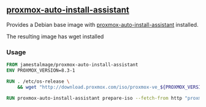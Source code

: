 ## [proxmox-auto-install-assistant](https://github.com/jamestalmage/proxmox-auto-install-assistant-container) 

Provides a Debian base image with [proxmox-auto-install-assistant](https://pve.proxmox.com/wiki/Automated_Installation#Assistant_Tool) installed.

The resulting image has wget installed

### Usage

```dockerfile
FROM jamestalmage/proxmox-auto-install-assistant
ENV PROXMOX_VERSION=8.3-1

RUN . /etc/os-release \
    && wget "http://download.proxmox.com/iso/proxmox-ve_${PROXMOX_VERSION}.iso"

RUN proxmox-auto-install-assistant prepare-iso --fetch-from http "proxmox-ve_${PROXMOX_VERSION}.iso" --url http://example.org/answerfile/proxmox
```